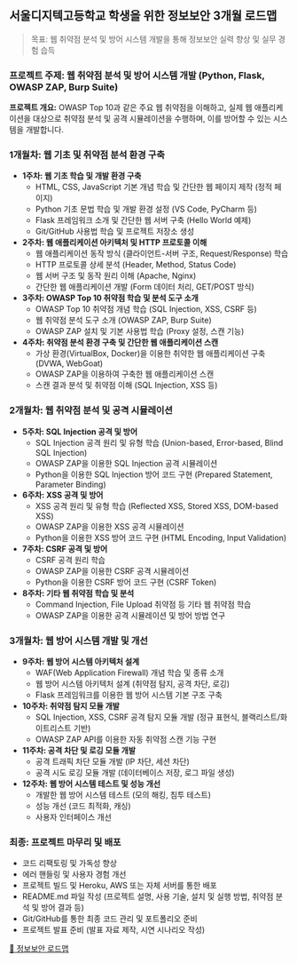 ## 서울디지텍고등학교 학생을 위한 정보보안 3개월 로드맵

> 목표: 웹 취약점 분석 및 방어 시스템 개발을 통해 정보보안 실력 향상 및 실무 경험 습득

### 프로젝트 주제: 웹 취약점 분석 및 방어 시스템 개발 (Python, Flask, OWASP ZAP, Burp Suite)

**프로젝트 개요:** OWASP Top 10과 같은 주요 웹 취약점을 이해하고, 실제 웹 애플리케이션을 대상으로 취약점 분석 및 공격 시뮬레이션을 수행하며, 이를 방어할 수 있는 시스템을 개발합니다.

### 1개월차: 웹 기초 및 취약점 분석 환경 구축

- **1주차: 웹 기초 학습 및 개발 환경 구축**
    - HTML, CSS, JavaScript 기본 개념 학습 및 간단한 웹 페이지 제작 (정적 페이지)
    - Python 기초 문법 학습 및 개발 환경 설정 (VS Code, PyCharm 등)
    - Flask 프레임워크 소개 및 간단한 웹 서버 구축 (Hello World 예제)
    - Git/GitHub 사용법 학습 및 프로젝트 저장소 생성
- **2주차: 웹 애플리케이션 아키텍처 및 HTTP 프로토콜 이해**
    - 웹 애플리케이션 동작 방식 (클라이언트-서버 구조, Request/Response) 학습
    - HTTP 프로토콜 상세 분석 (Header, Method, Status Code)
    - 웹 서버 구조 및 동작 원리 이해 (Apache, Nginx)
    - 간단한 웹 애플리케이션 개발 (Form 데이터 처리, GET/POST 방식)
- **3주차: OWASP Top 10 취약점 학습 및 분석 도구 소개**
    - OWASP Top 10 취약점 개념 학습 (SQL Injection, XSS, CSRF 등)
    - 웹 취약점 분석 도구 소개 (OWASP ZAP, Burp Suite)
    - OWASP ZAP 설치 및 기본 사용법 학습 (Proxy 설정, 스캔 기능)
- **4주차: 취약점 분석 환경 구축 및 간단한 웹 애플리케이션 스캔**
    - 가상 환경(VirtualBox, Docker)을 이용한 취약한 웹 애플리케이션 구축 (DVWA, WebGoat)
    - OWASP ZAP을 이용하여 구축한 웹 애플리케이션 스캔
    - 스캔 결과 분석 및 취약점 이해 (SQL Injection, XSS 등)

### 2개월차: 웹 취약점 분석 및 공격 시뮬레이션

- **5주차: SQL Injection 공격 및 방어**
    - SQL Injection 공격 원리 및 유형 학습 (Union-based, Error-based, Blind SQL Injection)
    - OWASP ZAP을 이용한 SQL Injection 공격 시뮬레이션
    - Python을 이용한 SQL Injection 방어 코드 구현 (Prepared Statement, Parameter Binding)
- **6주차: XSS 공격 및 방어**
    - XSS 공격 원리 및 유형 학습 (Reflected XSS, Stored XSS, DOM-based XSS)
    - OWASP ZAP을 이용한 XSS 공격 시뮬레이션
    - Python을 이용한 XSS 방어 코드 구현 (HTML Encoding, Input Validation)
- **7주차: CSRF 공격 및 방어**
    - CSRF 공격 원리 학습
    - OWASP ZAP을 이용한 CSRF 공격 시뮬레이션
    - Python을 이용한 CSRF 방어 코드 구현 (CSRF Token)
- **8주차: 기타 웹 취약점 학습 및 분석**
    - Command Injection, File Upload 취약점 등 기타 웹 취약점 학습
    - OWASP ZAP을 이용한 공격 시뮬레이션 및 방어 방법 연구

### 3개월차: 웹 방어 시스템 개발 및 개선

- **9주차: 웹 방어 시스템 아키텍처 설계**
    - WAF(Web Application Firewall) 개념 학습 및 종류 소개
    - 웹 방어 시스템 아키텍처 설계 (취약점 탐지, 공격 차단, 로깅)
    - Flask 프레임워크를 이용한 웹 방어 시스템 기본 구조 구축
- **10주차: 취약점 탐지 모듈 개발**
    - SQL Injection, XSS, CSRF 공격 탐지 모듈 개발 (정규 표현식, 블랙리스트/화이트리스트 기반)
    - OWASP ZAP API를 이용한 자동 취약점 스캔 기능 구현
- **11주차: 공격 차단 및 로깅 모듈 개발**
    - 공격 트래픽 차단 모듈 개발 (IP 차단, 세션 차단)
    - 공격 시도 로깅 모듈 개발 (데이터베이스 저장, 로그 파일 생성)
- **12주차: 웹 방어 시스템 테스트 및 성능 개선**
    - 개발한 웹 방어 시스템 테스트 (모의 해킹, 침투 테스트)
    - 성능 개선 (코드 최적화, 캐싱)
    - 사용자 인터페이스 개선

### 최종: 프로젝트 마무리 및 배포

- 코드 리팩토링 및 가독성 향상
- 에러 핸들링 및 사용자 경험 개선
- 프로젝트 빌드 및 Heroku, AWS 또는 자체 서버를 통한 배포
- README.md 파일 작성 (프로젝트 설명, 사용 기술, 설치 및 실행 방법, 취약점 분석 및 방어 결과 등)
- Git/GitHub를 통한 최종 코드 관리 및 포트폴리오 준비
- 프로젝트 발표 준비 (발표 자료 제작, 시연 시나리오 작성)

[🔗 정보보안 로드맵](https://roadmap.sh/cyber-security)
